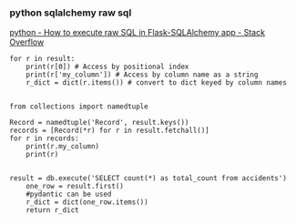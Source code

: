 ### python sqlalchemy raw sql


[python - How to execute raw SQL in Flask-SQLAlchemy app - Stack Overflow](https://stackoverflow.com/questions/17972020/how-to-execute-raw-sql-in-flask-sqlalchemy-app "python - How to execute raw SQL in Flask-SQLAlchemy app - Stack Overflow")


 

```
for r in result:
    print(r[0]) # Access by positional index
    print(r['my_column']) # Access by column name as a string
    r_dict = dict(r.items()) # convert to dict keyed by column names


from collections import namedtuple

Record = namedtuple('Record', result.keys())
records = [Record(*r) for r in result.fetchall()]
for r in records:
    print(r.my_column)
    print(r)


result = db.execute('SELECT count(*) as total_count from accidents')
    one_row = result.first()
    #pydantic can be used
    r_dict = dict(one_row.items())
    return r_dict
```
